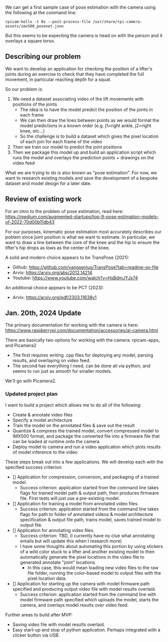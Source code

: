 
We can get a first sample case of pose estimation with the camera using the following at the command line:
```
rpicam-hello -t 0s --post-process-file /usr/share/rpi-camera-assets/imx500_posenet.json
```

But this seems to be expecting the camera is head on with the person and it overlays a square torso.

## Describing our problem

We want to develop an application for checking the position of a lifter's joints during an exercise to check that they have completed the full movement, in particular reaching depth for a squat.

So our problem is:

1) We need a dataset associating video of the lift movements with positions of the joints
	- The idea is to have the model predict the position of the joints in each frame
	- We can then draw the lines between points as we would format the model predictions in a known order (e.g. j1=right ankle, j2=right knee, etc...)
	- So the challenge is to build a dataset which gives the pixel location of each join for each frame of the video
2) Then we train our model to predict the joint positions
3) Then we package this model up and build an application script which runs the model and overlays the prediction points + drawings on the video feed

What we are trying to do is also known as "pose estimation".
For now, we want to research existing models and save the development of a bespoke dataset and model design for a later date.

## Review of existing work

For an intro to the problem of pose estimation, read here: https://medium.com/augmented-startups/top-9-pose-estimation-models-of-2022-70d00b11db43

For our purposes, kinematic pose estimation most accurately describes our poblem since joint position is what we want to estimate.
In particular, we want to draw a line between the core of the knee and the hip to ensure the lifter's hip drops as lows as the center of the knee.

A solid and modern choice appears to be TransPose (2021):

- Github: https://github.com/yangsenius/TransPose?tab=readme-ov-file
- Arvix: https://arxiv.org/abs/2012.14214
- Youtube: https://www.youtube.com/watch?v=HsBdmJYJs74

An additional choice appears to be PCT (2023):

- Arvix: https://arxiv.org/pdf/2303.11638v1

## Jan. 20th, 2024 Update

The primary documentation for working with the camera is here: https://www.raspberrypi.com/documentation/accessories/ai-camera.html

There are basically two options for working with the camera: rpicam-apps, and Picamera2

- The first requires writing .cpp files for deploying any model, parsing results, and overlaying on video feed.
- The second has everything I need, can be done all via python, and seems to run just as smooth for smaller models.

We'll go with Picamera2.

### Updated project plan

I want to build a project which allows me to do all of the following:

- Create & annotate video files
- Specify a model architecture
- Train the model on the annotated files & save out the result
- Quantize & compress the trained model, convert compressed model to IMX500 format, and package the converted file into a firmware file that can be loaded at runtime onto the camera
- Deploy model to camera and run a video application which plots results of model inference to the video

These steps break out into a few applications. We will develop each with the specified success criterion:

- [] Application for compression, conversion, and packaging of a trained model.
	- Success criterion: application started from the command line takes flags for trained model path & output path, then produces firmware file. First tests will just use a pre-existing model.
- [] Application for training a model from annotated video files.
	- Success criterion: application started from the command line takes flags for path to folder of annotated videos & model architecture specification & output file path, trains model, saves trained model to output file. 
- [] Application for annotating video files.
	- Success criterion: TBD, (I currently have no clue what annotating entails but will update this when I research more)
	- I have some thoughts about automating this portion by using stickers of a wild color stuck to a lifter and another existing model to then automatically generate the pixel locations in the video file to generated annotate "joint" locations.
		- In this case, this would mean loading new video files to the raw file folder, running the color-based model to output files with the pixel location data.
- [] Application for starting up the camera with model firmware path specified and producing output video file with model results overlaid.
	- Success criterion: application started from the command line with model firmware path specified which uploads the model, starts the camera, and overlays model results over video feed.

Further areas to build after MVP:

- Saving video file with model results overlaid.
- Easy start-up and stop of python application. Perhaps integrated with a clicker button via USB.
